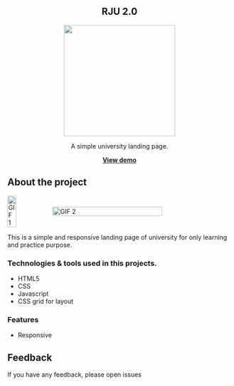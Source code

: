   <h2 align="center">RJU 2.0</h2>
<p align="center">
 <a href="https://rjuofficial-2-0-github-io.vercel.app/?vercelToolbarCode=r_Ln3lH9QDiIVuQ" target="_blank"> <img src="https://github.com/Tony-Stark-Jr/rjuofficial-2.0.github.io/assets/74758608/79e9decf-fce9-4438-9643-b6f1399c8457" width="250"> </a>
</p>
  <p align="center">A simple university landing page.</p>
<p  align="center"><a href="https://rjuofficial-2-0-github-io.vercel.app/?vercelToolbarCode=r_Ln3lH9QDiIVuQ"><b>View demo</b></a></p>

## About the project
<div style="display: flex; align-items: center; gap-2;">
  <img src="https://github.com/Tony-Stark-Jr/rjuofficial-2.0.github.io/assets/74758608/3d9bee48-0c29-46f1-8917-f0ccd0f6d884" alt="GIF 1" style="width: 20%; object-fit: cover;">
  <img src="https://github.com/Tony-Stark-Jr/rjuofficial-2.0.github.io/assets/74758608/1927439c-bf12-4459-a2aa-8361c3b958e2" alt="GIF 2" style="width: 70%; object-fit: cover;">
</div>


<p>This is a simple and responsive landing page of university for only learning and practice purpose.</p>

### Technologies & tools used in this projects.
* HTML5
* CSS
* Javascript
* CSS grid for layout

### Features
* Responsive

## Feedback
If you have any feedback, please open issues





